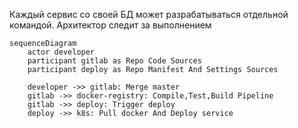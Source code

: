 Каждый сервис со своей БД может разрабатываться отдельной командой. Архитектор следит за выполнением


```mermaid
sequenceDiagram
    actor developer
    participant gitlab as Repo Code Sources
    participant deploy as Repo Manifest And Settings Sources
    
    developer ->> gitlab: Merge master
    gitlab ->> docker-registry: Compile,Test,Build Pipeline
    gitlab ->> deploy: Trigger deploy 
    deploy ->> k8s: Pull docker And Deploy service
```
 